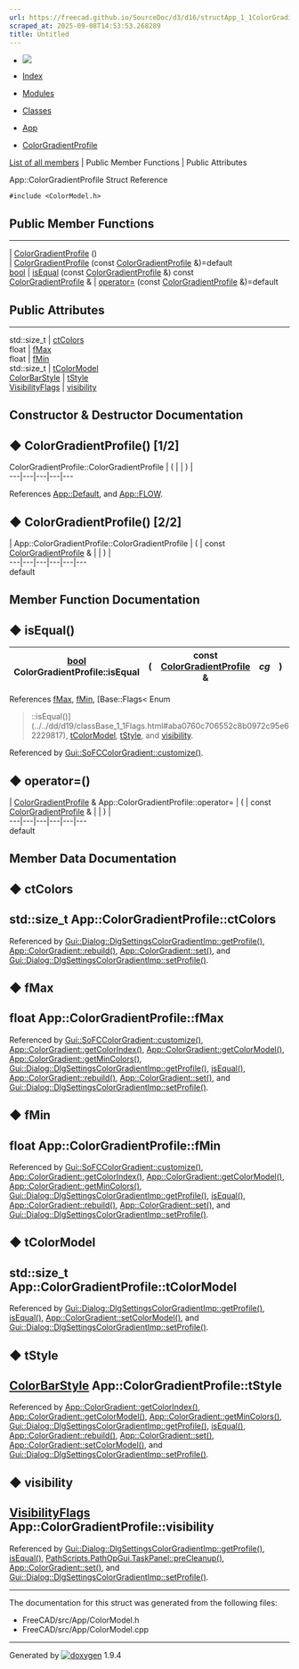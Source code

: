 ```yaml
---
url: https://freecad.github.io/SourceDoc/d3/d16/structApp_1_1ColorGradientProfile.html
scraped_at: 2025-09-08T14:53:53.268289
title: Untitled
---
```


  * [ ![](https://www.freecad.org/svg/logo-freecad.svg) ](https://freecadweb.org "FreeCAD")
  * [Index](../../index.html "Index")
  * [Modules](../../modules.html "Modules list")
  * [Classes](../../annotated.html "Annotated list")

  * [App](../../dd/dc2/namespaceApp.html)
  * [ColorGradientProfile](../../d3/d16/structApp_1_1ColorGradientProfile.html)

[List of all members](../../de/d1b/structApp_1_1ColorGradientProfile-members.html) | Public Member Functions | Public Attributes

App::ColorGradientProfile Struct Reference

`#include <ColorModel.h>`

##  Public Member Functions  
  
---  
|
[ColorGradientProfile](../../d3/d16/structApp_1_1ColorGradientProfile.html#a4913bd75cea63b2d36698ad46a0a2a40)
()  
|
[ColorGradientProfile](../../d3/d16/structApp_1_1ColorGradientProfile.html#a005a835cd3b7433eb1947c32532c5601)
(const
[ColorGradientProfile](../../d3/d16/structApp_1_1ColorGradientProfile.html)
&)=default  
[bool](../../d9/db9/classbool.html) | [isEqual](../../d3/d16/structApp_1_1ColorGradientProfile.html#adf0dd6db258ce590c377d77adc077589) (const [ColorGradientProfile](../../d3/d16/structApp_1_1ColorGradientProfile.html) &) const  
[ColorGradientProfile](../../d3/d16/structApp_1_1ColorGradientProfile.html) & | [operator=](../../d3/d16/structApp_1_1ColorGradientProfile.html#a6b918d6b0d989fcbb2a8267127daa4d2) (const [ColorGradientProfile](../../d3/d16/structApp_1_1ColorGradientProfile.html) &)=default  
  
##  Public Attributes  
  
---  
std::size_t | [ctColors](../../d3/d16/structApp_1_1ColorGradientProfile.html#aff3eb9c58def0f2b1af0fe3f2bd3cf52)  
float | [fMax](../../d3/d16/structApp_1_1ColorGradientProfile.html#a3d62ee50eacfe162f98fd6c5bdf38b43)  
float | [fMin](../../d3/d16/structApp_1_1ColorGradientProfile.html#a8f9cd4700d585d95ca6c84533a046dc7)  
std::size_t | [tColorModel](../../d3/d16/structApp_1_1ColorGradientProfile.html#ab0d04c4d1aacde397d0976836d626c3b)  
[ColorBarStyle](../../dd/dc2/namespaceApp.html#a3550e4a05bc51b10c97a7a4d52685c02) | [tStyle](../../d3/d16/structApp_1_1ColorGradientProfile.html#a392b964ca797dbe7f77a6ca0f4e7fdb0)  
[VisibilityFlags](../../dd/dc2/namespaceApp.html#aad0f0a595677192ca0ecd0f891538f18) | [visibility](../../d3/d16/structApp_1_1ColorGradientProfile.html#add005b330c426798b3582a89fce8e8c2)  
  
## Constructor & Destructor Documentation

## ◆ ColorGradientProfile() [1/2]

ColorGradientProfile::ColorGradientProfile  | ( | | ) |   
---|---|---|---|---  
  
References
[App::Default](../../dd/dc2/namespaceApp.html#aa5c64359788d4ae6612cda3aa51227c6a7a1920d61156abc05a60135aefe8bc67),
and
[App::FLOW](../../dd/dc2/namespaceApp.html#a3550e4a05bc51b10c97a7a4d52685c02a38b13c5b8b7fa5cdbe5e49dbea3cd5b1).

## ◆ ColorGradientProfile() [2/2]

| App::ColorGradientProfile::ColorGradientProfile  | ( | const [ColorGradientProfile](../../d3/d16/structApp_1_1ColorGradientProfile.html) & | | ) |   
---|---|---|---|---|---  
default  
  
## Member Function Documentation

## ◆ isEqual()

[bool](../../d9/db9/classbool.html) ColorGradientProfile::isEqual  | ( | const [ColorGradientProfile](../../d3/d16/structApp_1_1ColorGradientProfile.html) & | _cg_| ) |  const  
---|---|---|---|---|---  
  
References
[fMax](../../d3/d16/structApp_1_1ColorGradientProfile.html#a3d62ee50eacfe162f98fd6c5bdf38b43),
[fMin](../../d3/d16/structApp_1_1ColorGradientProfile.html#a8f9cd4700d585d95ca6c84533a046dc7),
[Base::Flags< Enum
>::isEqual()](../../dd/d19/classBase_1_1Flags.html#aba0760c706552c8b0972c95e62229817),
[tColorModel](../../d3/d16/structApp_1_1ColorGradientProfile.html#ab0d04c4d1aacde397d0976836d626c3b),
[tStyle](../../d3/d16/structApp_1_1ColorGradientProfile.html#a392b964ca797dbe7f77a6ca0f4e7fdb0),
and
[visibility](../../d3/d16/structApp_1_1ColorGradientProfile.html#add005b330c426798b3582a89fce8e8c2).

Referenced by
[Gui::SoFCColorGradient::customize()](../../d0/de7/classGui_1_1SoFCColorGradient.html#af1c20488dfa1c3ec77da20bc8caf30a9).

## ◆ operator=()

| [ColorGradientProfile](../../d3/d16/structApp_1_1ColorGradientProfile.html) & App::ColorGradientProfile::operator=  | ( | const [ColorGradientProfile](../../d3/d16/structApp_1_1ColorGradientProfile.html) & | | ) |   
---|---|---|---|---|---  
default  
  
## Member Data Documentation

## ◆ ctColors

std::size_t App::ColorGradientProfile::ctColors  
---  
  
Referenced by
[Gui::Dialog::DlgSettingsColorGradientImp::getProfile()](../../d7/d7e/classGui_1_1Dialog_1_1DlgSettingsColorGradientImp.html#abf3c0fb20fb355447a2eec5bb7c174b7),
[App::ColorGradient::rebuild()](../../dc/df4/classApp_1_1ColorGradient.html#aa8647e21112a9fea341705f24fa77907),
[App::ColorGradient::set()](../../dc/df4/classApp_1_1ColorGradient.html#aebc47495766dcb05abfadb4870fdf37f),
and
[Gui::Dialog::DlgSettingsColorGradientImp::setProfile()](../../d7/d7e/classGui_1_1Dialog_1_1DlgSettingsColorGradientImp.html#ac6e9fe32a9810b0e682bf91c07911517).

## ◆ fMax

float App::ColorGradientProfile::fMax  
---  
  
Referenced by
[Gui::SoFCColorGradient::customize()](../../d0/de7/classGui_1_1SoFCColorGradient.html#af1c20488dfa1c3ec77da20bc8caf30a9),
[App::ColorGradient::getColorIndex()](../../dc/df4/classApp_1_1ColorGradient.html#a3245c8dccd95dcfc82fb6de95d03d8a7),
[App::ColorGradient::getColorModel()](../../dc/df4/classApp_1_1ColorGradient.html#abaceddeba5cb2334d719d79ef7bcbde1),
[App::ColorGradient::getMinColors()](../../dc/df4/classApp_1_1ColorGradient.html#ae6a8116d98df073189b07a90316c8510),
[Gui::Dialog::DlgSettingsColorGradientImp::getProfile()](../../d7/d7e/classGui_1_1Dialog_1_1DlgSettingsColorGradientImp.html#abf3c0fb20fb355447a2eec5bb7c174b7),
[isEqual()](../../d3/d16/structApp_1_1ColorGradientProfile.html#adf0dd6db258ce590c377d77adc077589),
[App::ColorGradient::rebuild()](../../dc/df4/classApp_1_1ColorGradient.html#aa8647e21112a9fea341705f24fa77907),
[App::ColorGradient::set()](../../dc/df4/classApp_1_1ColorGradient.html#aebc47495766dcb05abfadb4870fdf37f),
and
[Gui::Dialog::DlgSettingsColorGradientImp::setProfile()](../../d7/d7e/classGui_1_1Dialog_1_1DlgSettingsColorGradientImp.html#ac6e9fe32a9810b0e682bf91c07911517).

## ◆ fMin

float App::ColorGradientProfile::fMin  
---  
  
Referenced by
[Gui::SoFCColorGradient::customize()](../../d0/de7/classGui_1_1SoFCColorGradient.html#af1c20488dfa1c3ec77da20bc8caf30a9),
[App::ColorGradient::getColorIndex()](../../dc/df4/classApp_1_1ColorGradient.html#a3245c8dccd95dcfc82fb6de95d03d8a7),
[App::ColorGradient::getColorModel()](../../dc/df4/classApp_1_1ColorGradient.html#abaceddeba5cb2334d719d79ef7bcbde1),
[App::ColorGradient::getMinColors()](../../dc/df4/classApp_1_1ColorGradient.html#ae6a8116d98df073189b07a90316c8510),
[Gui::Dialog::DlgSettingsColorGradientImp::getProfile()](../../d7/d7e/classGui_1_1Dialog_1_1DlgSettingsColorGradientImp.html#abf3c0fb20fb355447a2eec5bb7c174b7),
[isEqual()](../../d3/d16/structApp_1_1ColorGradientProfile.html#adf0dd6db258ce590c377d77adc077589),
[App::ColorGradient::rebuild()](../../dc/df4/classApp_1_1ColorGradient.html#aa8647e21112a9fea341705f24fa77907),
[App::ColorGradient::set()](../../dc/df4/classApp_1_1ColorGradient.html#aebc47495766dcb05abfadb4870fdf37f),
and
[Gui::Dialog::DlgSettingsColorGradientImp::setProfile()](../../d7/d7e/classGui_1_1Dialog_1_1DlgSettingsColorGradientImp.html#ac6e9fe32a9810b0e682bf91c07911517).

## ◆ tColorModel

std::size_t App::ColorGradientProfile::tColorModel  
---  
  
Referenced by
[Gui::Dialog::DlgSettingsColorGradientImp::getProfile()](../../d7/d7e/classGui_1_1Dialog_1_1DlgSettingsColorGradientImp.html#abf3c0fb20fb355447a2eec5bb7c174b7),
[isEqual()](../../d3/d16/structApp_1_1ColorGradientProfile.html#adf0dd6db258ce590c377d77adc077589),
[App::ColorGradient::setColorModel()](../../dc/df4/classApp_1_1ColorGradient.html#a781330b536c3c39ef1b71d4136177377),
and
[Gui::Dialog::DlgSettingsColorGradientImp::setProfile()](../../d7/d7e/classGui_1_1Dialog_1_1DlgSettingsColorGradientImp.html#ac6e9fe32a9810b0e682bf91c07911517).

## ◆ tStyle

[ColorBarStyle](../../dd/dc2/namespaceApp.html#a3550e4a05bc51b10c97a7a4d52685c02)
App::ColorGradientProfile::tStyle  
---  
  
Referenced by
[App::ColorGradient::getColorIndex()](../../dc/df4/classApp_1_1ColorGradient.html#a3245c8dccd95dcfc82fb6de95d03d8a7),
[App::ColorGradient::getColorModel()](../../dc/df4/classApp_1_1ColorGradient.html#abaceddeba5cb2334d719d79ef7bcbde1),
[App::ColorGradient::getMinColors()](../../dc/df4/classApp_1_1ColorGradient.html#ae6a8116d98df073189b07a90316c8510),
[Gui::Dialog::DlgSettingsColorGradientImp::getProfile()](../../d7/d7e/classGui_1_1Dialog_1_1DlgSettingsColorGradientImp.html#abf3c0fb20fb355447a2eec5bb7c174b7),
[isEqual()](../../d3/d16/structApp_1_1ColorGradientProfile.html#adf0dd6db258ce590c377d77adc077589),
[App::ColorGradient::rebuild()](../../dc/df4/classApp_1_1ColorGradient.html#aa8647e21112a9fea341705f24fa77907),
[App::ColorGradient::set()](../../dc/df4/classApp_1_1ColorGradient.html#aebc47495766dcb05abfadb4870fdf37f),
[App::ColorGradient::setColorModel()](../../dc/df4/classApp_1_1ColorGradient.html#a4ef04c5e732031f0eb5446e4476dd58e),
and
[Gui::Dialog::DlgSettingsColorGradientImp::setProfile()](../../d7/d7e/classGui_1_1Dialog_1_1DlgSettingsColorGradientImp.html#ac6e9fe32a9810b0e682bf91c07911517).

## ◆ visibility

[VisibilityFlags](../../dd/dc2/namespaceApp.html#aad0f0a595677192ca0ecd0f891538f18)
App::ColorGradientProfile::visibility  
---  
  
Referenced by
[Gui::Dialog::DlgSettingsColorGradientImp::getProfile()](../../d7/d7e/classGui_1_1Dialog_1_1DlgSettingsColorGradientImp.html#abf3c0fb20fb355447a2eec5bb7c174b7),
[isEqual()](../../d3/d16/structApp_1_1ColorGradientProfile.html#adf0dd6db258ce590c377d77adc077589),
[PathScripts.PathOpGui.TaskPanel::preCleanup()](../../da/d7e/classPathScripts_1_1PathOpGui_1_1TaskPanel.html#a2226cccc7fd6b29f4c822d94cd2ec267),
[App::ColorGradient::set()](../../dc/df4/classApp_1_1ColorGradient.html#aebc47495766dcb05abfadb4870fdf37f),
and
[Gui::Dialog::DlgSettingsColorGradientImp::setProfile()](../../d7/d7e/classGui_1_1Dialog_1_1DlgSettingsColorGradientImp.html#ac6e9fe32a9810b0e682bf91c07911517).

* * *

The documentation for this struct was generated from the following files:

  * FreeCAD/src/App/ColorModel.h
  * FreeCAD/src/App/ColorModel.cpp

* * *

Generated by
[![doxygen](../../doxygen.svg)](https://www.doxygen.org/index.html) 1.9.4

